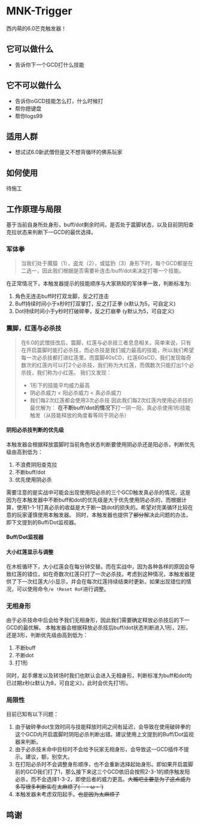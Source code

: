 # MNK-Trigger
西内萌的6.0芒克触发器！
## 它可以做什么
- 告诉你下一个GCD打什么技能
## 它不可以做什么
- 告诉你oGCD技能怎么打，什么时候打
- 帮你摁键盘
- 帮你logs99
## 适用人群
- 想试试6.0新武僧但是又不想背循环的佛系玩家
## 如何使用
待施工
## 工作原理与局限
基于当前自身所处身形，buff/dot剩余时间，是否处于震脚状态，以及目前阴阳查克拉状态来判断下一GCD的最优选择。
### 军体拳
> 当我们处于魔猿（1），盗龙（2），或猛豹（3）身形下时，每个GCD都是在二选一，因此我们根据是否需要补连击/buff/dot来决定打哪一个技能。

在正常情况下，本触发器提示的技能顺序与大家熟知的军体拳一致，判断标准为:
1. 角色无连击buff时打双龙脚，反之打连击
2. Buff持续时间小于x秒时打双掌打，反之打正拳 (x默认为5，可自定义)
3. Dot持续时间小于y秒时打破碎拳，反之打崩拳 (y默认为5，可自定义)
### 震脚，红莲与必杀技
> 在6.0的武僧技改后，震脚，红莲与必杀技三者息息相关。简单来说，只有在开启震脚时能打必杀技，而必杀技是我们威力最高的技能，所以我们希望每一次必杀技都打进红莲里。而震脚40sCD，红莲60sCD，我们发现每奇数次的红莲内可以打2个必杀技，我们称为大红莲，而偶数次只能打出1个必杀技，我们称为小红莲。
> 我们又发现：
> - 1形下的技能平均威力最高
> - 阴必杀威力 < 阳必杀威力 < 真必杀威力
> - 我们每2次红莲都会使用3次必杀技
> 因此我们每2次红莲内使用必杀技的最优解为：
> **在不断buff/dot的情况下**打一阴一阳，真必杀使用1形技能触发（从技能释放的角度看等同于阴必杀）

#### 阴阳必杀技判断的优先级
本触发器会根据释放震脚时当前角色状态判断要使用阴必杀还是阳必杀，判断优先级由高到低为：
1. 不浪费阴阳查克拉
2. 不断buff/dot
3. 优先使用阴必杀

需要注意的是实战中可能会出现使用阳必杀的三个GCD触发真必杀的情况，这是因为在本触发器中不断buff和dot的优先级是大于优先使用阴必杀的，而根据计算，使用1-1-1打真必杀的收益是大于断一跳dot的损失的。希望对完美循环比较在意的玩家谨慎使用本触发器。
同时，本触发器也提供了~~部分~~解决此问题的办法，即下文提到的Buff/Dot监视器。

#### Buff/Dot监视器

#### 大小红莲显示与调整
在木桩循环下，大小红莲会在每分钟交替。而在实战中，因为各种各样的原因会导致红莲的错位，如在奇数次红莲只打了一次必杀技。考虑到这种情况，本触发器提供了下一次红莲大/小显示，并会在每次红莲持续结束时更新。如果出现错位的情况，可以使用命令`/e !Reset RoF`进行调整。


### 无相身形
由于必杀技命中后会给予我们无相身形，因此我们需要确定释放必杀技后的下一GCD的最优解。
本触发器会根据释放必杀技后buff/dot状态判断进入1形，2形，还是3形，判断优先级由高到低为：
1. 不断buff
2. 不断dot
3. 打1形

同时，起手爆发以及转场时我们也默认会进入无相身形，判断标准为buff和dot均已过期z秒(z默认为8，可自定义)，此时会优先打1形。

### 局限性
目前已知有以下问题：
1. 由于破碎拳dot生效时间与技能释放时间之间有延迟，会导致在使用破碎拳的这个GCD内开启震脚时阴阳必杀判断出错。建议使用上文提到的Buff/Dot监视器来判断。
2. 由于必杀技未命中目标时不会给予玩家无相身形，会导致这一GCD插件不提示。建议，额，别空大。
3. 在打阳必杀时不会调整身形顺序，也不会重新选择起始身形。即如果开启震脚前的GCD我们打了1，那么接下来这三个GCD依旧会按照2-3-1的顺序触发阳必杀，而不会选择1-3-2，即使后者的威力更高。~~大概吧主要是为了这点威力多写很多判断实在太麻烦了(｀・ω・´)~~
4. 本触发器未考虑双阳起手。~~也是因为太麻烦了~~

## 鸣谢
